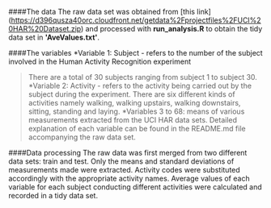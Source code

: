 ####The data
The raw data set was obtained from [this link] (https://d396qusza40orc.cloudfront.net/getdata%2Fprojectfiles%2FUCI%20HAR%20Dataset.zip) and processed with **run_analysis.R** to obtain the tidy data set in **'AveValues.txt'**.

####The variables
*Variable 1: Subject - refers to the number of the subject involved in the Human Activity Recognition experiment
   >There are a total of 30 subjects ranging from subject 1 to subject 30.
*Variable 2: Activity - refers to the activity being carried out by the subject during the experiment.
   >There are six different kinds of activities namely walking, walking upstairs, walking downstairs, sitting, standing and laying.
*Variables 3 to 68: means of various measurements extracted from the UCI HAR data sets. Detailed explanation of each variable can be found in the README.md file accompanying the raw data set.

####Data processing
The raw data was first merged from two different data sets: train and test. Only the means and standard deviations of measurements made were extracted. Activity codes were substituted accordingly with the appropriate activity names. Average values of each variable for each subject conducting different activities were calculated and recorded in a tidy data set.